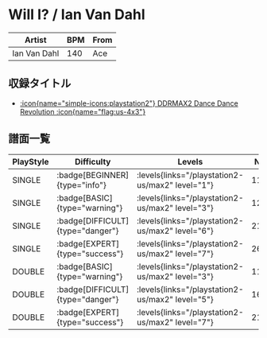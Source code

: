 # Will I? / Ian Van Dahl

|Artist|BPM|From|
|------|---|----|
|Ian Van Dahl|140|Ace|

## 収録タイトル

- [:icon{name="simple-icons:playstation2"} DDRMAX2 Dance Dance Revolution :icon{name="flag:us-4x3"}](/playstation2-us/max2)

## 譜面一覧

|PlayStyle|Difficulty|Levels|Notes|Movie|
|---------|----------|------|-----|-----|
|SINGLE| :badge[BEGINNER]{type="info"}| :levels{links="/playstation2-us/max2" level="1"}|115/0||
|SINGLE| :badge[BASIC]{type="warning"}| :levels{links="/playstation2-us/max2" level="3"}|124/22||
|SINGLE| :badge[DIFFICULT]{type="danger"}| :levels{links="/playstation2-us/max2" level="6"}|210/45||
|SINGLE| :badge[EXPERT]{type="success"}| :levels{links="/playstation2-us/max2" level="7"}|262/46||
|DOUBLE| :badge[BASIC]{type="warning"}| :levels{links="/playstation2-us/max2" level="3"}|110/11||
|DOUBLE| :badge[DIFFICULT]{type="danger"}| :levels{links="/playstation2-us/max2" level="5"}|167/17||
|DOUBLE| :badge[EXPERT]{type="success"}| :levels{links="/playstation2-us/max2" level="7"}|210/24||
